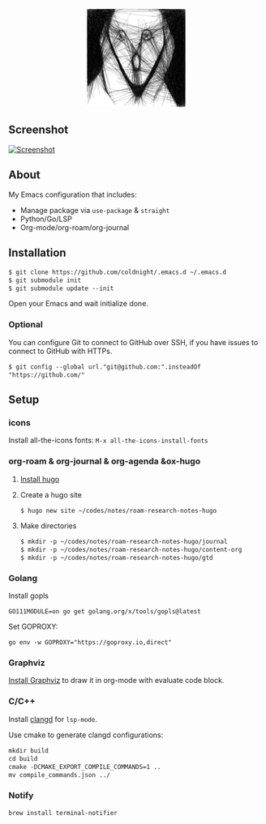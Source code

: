 <p align="center">
    <img src="https://raw.githubusercontent.com/coldnight/.emacs.d/master/logo.png" alt="Emacs Configuration" />
</p>

## Screenshot

[![Screenshot](https://gist.githubusercontent.com/coldnight/85f0ffc797d17754cdb20a93b5536e69/raw/6114fe94c4d8aa42cae8a946ee7a7a6eacde4b31/emacs.png)](https://gist.githubusercontent.com/coldnight/85f0ffc797d17754cdb20a93b5536e69/raw/6114fe94c4d8aa42cae8a946ee7a7a6eacde4b31/emacs.png)

## About

My Emacs configuration that includes:

- Manage package via `use-package` & `straight`
- Python/Go/LSP
- Org-mode/org-roam/org-journal

## Installation

```shell
$ git clone https://github.com/coldnight/.emacs.d ~/.emacs.d
$ git submodule init
$ git submodule update --init
```

Open your Emacs and wait initialize done.

### Optional

 You can configure Git to connect to GitHub over SSH, if you have issues to connect to GitHub with HTTPs.

```shell
$ git config --global url."git@github.com:".insteadOf "https://github.com/"
```

## Setup


### icons

Install all-the-icons fonts: `M-x all-the-icons-install-fonts`

### org-roam & org-journal & org-agenda &ox-hugo

1. [Install hugo](https://gohugo.io/getting-started/installing/)
2. Create a hugo site

	```shell
	$ hugo new site ~/codes/notes/roam-research-notes-hugo
	```
3. Make directories

	```shell
	$ mkdir -p ~/codes/notes/roam-research-notes-hugo/journal
	$ mkdir -p ~/codes/notes/roam-research-notes-hugo/content-org
	$ mkdir -p ~/codes/notes/roam-research-notes-hugo/gtd
	```

### Golang

Install gopls

```shell
GO111MODULE=on go get golang.org/x/tools/gopls@latest
```

Set GOPROXY:

``` shell
go env -w GOPROXY="https://goproxy.io,direct"
```

### Graphviz

[Install Graphviz](https://graphviz.org/download/) to draw it in org-mode with evaluate code block.

### C/C++

Install [clangd](https://clangd.llvm.org/installation.html) for `lsp-mode`.

Use cmake to generate clangd configurations:

``` shell
mkdir build
cd build
cmake -DCMAKE_EXPORT_COMPILE_COMMANDS=1 ..
mv compile_commands.json ../
```


### Notify

``` shell
brew install terminal-notifier
```
